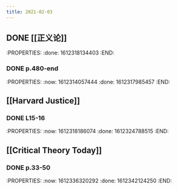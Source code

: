```yaml
---
title: 2021-02-03
---
```


## DONE [[正义论]]
:PROPERTIES:
:done: 1612318134403
:END:
### DONE p.480-end
:PROPERTIES:
:now: 1612314057444
:done: 1612317985457
:END:
## [[Harvard Justice]]
### DONE L15-16
:PROPERTIES:
:now: 1612318186074
:done: 1612324788515
:END:
## [[Critical Theory Today]]
### DONE p.33-50
:PROPERTIES:
:now: 1612336320292
:done: 1612342124250
:END:
###
##
